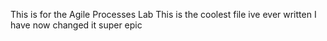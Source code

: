 This is for the Agile Processes Lab
This is the coolest file ive ever written
I have now changed it
super epic